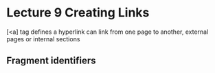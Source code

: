 # Lecture 9 Creating Links
[<a] tag defines a hyperlink
can link from one page to another, external pages or internal sections
## Fragment identifiers

